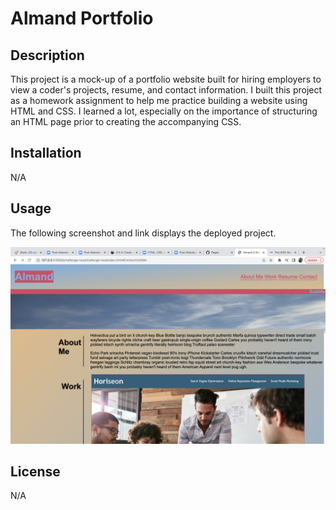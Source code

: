  
# Almand Portfolio

## Description

This project is a mock-up of a portfolio website built for hiring employers to view a coder's projects, resume, and contact information. I built this project as a homework assignment to help me practice building a website using HTML and CSS. I learned a lot, especially on the importance of structuring an HTML page prior to creating the accompanying CSS. 

## Installation

N/A

## Usage

The following screenshot and link displays the deployed project. 

![portfolio-screenshot](assets/images/portfolio.jpg)

## License

N/A



